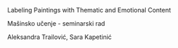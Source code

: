 Labeling Paintings with Thematic and Emotional Content
 
 Mašinsko učenje - seminarski rad

 Aleksandra Trailović, Sara Kapetinić